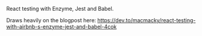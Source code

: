 React testing with Enzyme, Jest and Babel.



Draws heavily on the blogpost here: 
https://dev.to/macmacky/react-testing-with-airbnb-s-enzyme-jest-and-babel-4cok